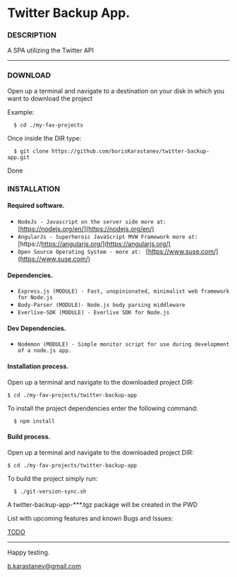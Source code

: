 # Twitter Backup App.

###  DESCRIPTION

A SPA utilizing the Twitter API

***

###  DOWNLOAD

 Open up a terminal and navigate to a destination on your disk in which you want to download the project

Example: 

```
  $ cd ./my-fav-projects

```

 Once inside the DIR type:

```
  $ git clone https://github.com/borisKarastanev/twitter-backup-app.git

```

 Done

###  INSTALLATION

####  Required software.

* `NodeJs - Javascript on the server side more at: ` [https://nodejs.org/en/](https://nodejs.org/en/)
* `AngularJs - Superheroic JavaScript MVW Framework more at: ` [https://https://angularjs.org/](https://angularjs.org/)
* `Open Source Operating System - more at: ` [https://www.suse.com/](https://www.suse.com/)

####  Dependencies.

* `Express.js (MODULE) - Fast, unopinionated, minimalist web framework for Node.js `
* `Body-Parser (MODULE)- Node.js body parsing middleware`
* `Everlive-SDK (MODULE) - Everlive SDK for Node.js`

####  Dev Dependencies.

* `Nodemon (MODULE) - Simple monitor script for use during development of a node.js app.`

####  Installation process.

 Open up a terminal and navigate to the downloaded project DIR:

```
$ cd ./my-fav-projects/twitter-backup-app

```

 To install the project dependencies enter the following command:

```
  $ npm install

```

####  Build process.

 Open up a terminal and navigate to the downloaded project DIR:

```
$ cd ./my-fav-projects/twitter-backup-app

```

 To build the project simply run:

```
  $ ./git-version-sync.sh

```

 A twitter-backup-app-***.tgz package will be created in the PWD


List with upcoming features and known Bugs and Issues:

[TODO](TODO.md)

***

Happy testing.

<b.karastanev@gmail.com>














    







